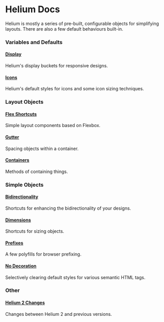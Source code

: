 # Helium Docs

Helium is mostly a series of pre-built, configurable objects for simplifying layouts. There are also a few default behaviours built-in.

### Variables and Defaults

#### [Display](display.md)
Helium's display buckets for responsive designs.

#### [Icons](icons.md)
Helium's default styles for icons and some icon sizing techniques.


### Layout Objects

#### [Flex Shortcuts](flex_shortcuts.md)
Simple layout components based on Flexbox.

#### [Gutter](gutter.md)
Spacing objects within a container.

#### [Containers](containers.md)
Methods of containing things.


### Simple Objects

#### [Bidirectionality](bidir.md)
Shortcuts for enhancing the bidirectionality of your designs.

#### [Dimensions](dimen.md)
Shortcuts for sizing objects.

#### [Prefixes](prefixes.md)
A few polyfills for browser prefixing.

#### [No Decoration](no_dec.md)
Selectively clearing default styles for various semantic HTML tags.


### Other

#### [Helium 2 Changes](helium_2_changes.md)
Changes between Helium 2 and previous versions.
